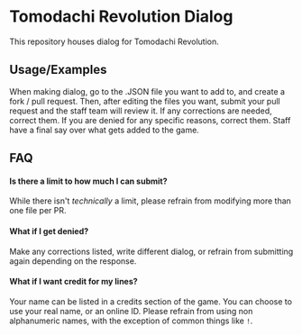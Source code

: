 
# Tomodachi Revolution Dialog

This repository houses dialog for Tomodachi Revolution.




## Usage/Examples

When making dialog, go to the .JSON file you want to add to, and create a fork / pull request. Then, after editing the files you want, submit your pull request and the staff team will review it. If any corrections are needed, correct them. If you are denied for any specific reasons, correct them. Staff have a final say over what gets added to the game.




## FAQ

#### Is there a limit to how much I can submit?

While there isn't *technically* a limit, please refrain from modifying more than one file per PR.

#### What if I get denied?

Make any corrections listed, write different dialog, or refrain from submitting again depending on the response.

#### What if I want credit for my lines?

Your name can be listed in a credits section of the game. You can choose to use your real name, or an online ID. Please refrain from using non alphanumeric names, with the exception of common things like ```!```.

